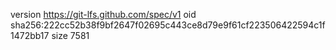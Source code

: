 version https://git-lfs.github.com/spec/v1
oid sha256:222cc52b38f9bf2647f02695c443ce8d79e9f61cf223506422594c1f1472bb17
size 7581
